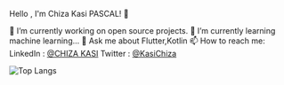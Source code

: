 Hello , I'm Chiza Kasi PASCAL! 👋

🔭 I’m currently working on open source projects.
🌱 I’m currently learning machine learning...
💬 Ask me about Flutter,Kotlin
📫 How to reach me: LinkedIn : [@CHIZA KASI](https://www.linkedin.com/in/chiza-kasi-5288031b5/)
Twitter : [@KasiChiza](https://twitter.com/KasiChiza)


![Top Langs](https://github-readme-stats.vercel.app/api/top-langs/?username=chizakasipascal)
